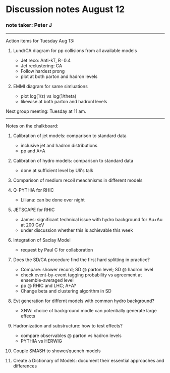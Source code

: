 # Discussion notes August 12

### note taker: Peter J

<hr>

Action items for Tuesday Aug 13:

1. Lund/CA diagram for pp collisions from all available models
   * Jet reco: Anti-kT, R=0.4
   * Jet reclustering: CA
   * Follow hardest prong
   * plot at both parton and hadron levels
   
2. EMMI diagram for same simluations
   * plot log(1/z) vs log(1/theta)
   * likewise at both parton and hadronl levels
   
Next group meeting: Tuesday at 11 am.

<hr>

Notes on the chalkboard:

1. Calibration of jet models: comparison to standard data
   * inclusive jet and hadron distributions
   * pp and A+A

2. Calibration of hydro models: comparison to standard data
   * done at sufficient level by Uli's talk
   
3. Comparison of medium recoil meachnisms in different models

4. Q-PYTHIA for RHIC
   * Liliana: can be done over night
   
5. JETSCAPE for RHIC
   * James: significant technical issue with hydro background for Au+Au at 200 GeV
   * under discussion whether this is achievable this week
   
6. Integration of Saclay Model
   * request by Paul C for collaboration
   
7. Does the SD/CA procedure find the first hard splitting in practice?
   * Compare: shower record; SD @ parton level; SD @ hadron level
   * check event-by-event tagging probability vs agreement at ensemble-averaged level
   * pp @ RHIC and LHC; A+A?
   * Change beta and clustering algorithm in SD
   
8. Evt generation for differnt models with common hydro background?
   * XNW: choice of background modle can potentially generate large effects
   
9. Hadronization and substructure: how to test effects?
   * compare observables @ parton vs hadron levels
   * PYTHIA vs HERWIG
   
10. Couple SMASH to shower/quench models

11. Create a Dictionary of Models: document their essential approaches and differences
   
